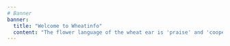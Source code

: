 ```yaml
---
# Banner
banner:
  title: "Welcome to Wheatinfo"
  content: "The flower language of the wheat ear is 'praise' and 'cooperation'. Wheat is a monocotyledonous plant in the Poaceae family, and its spike like inflorescence is called the wheat ear. During the flowering period, there will be many small flowers blooming next to its panicles, which are very beautiful. They usually gather and bloom, so there are flower phrases of 'praise' and 'cooperation'."
---
```

